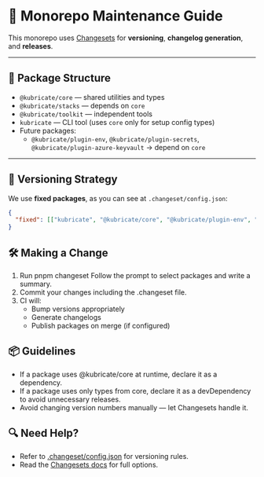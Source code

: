 # 🧠 Monorepo Maintenance Guide

This monorepo uses [Changesets](https://github.com/changesets/changesets) for **versioning**, **changelog generation**, and **releases**.

---

## 🧩 Package Structure

- `@kubricate/core` — shared utilities and types
- `@kubricate/stacks` — depends on `core`
- `@kubricate/toolkit` — independent tools
- `kubricate` — CLI tool (uses `core` only for setup config types)
- Future packages:
  - `@kubricate/plugin-env`, `@kubricate/plugin-secrets`, `@kubricate/plugin-azure-keyvault` → depend on `core`

---

## 🔄 Versioning Strategy

We use **fixed packages**, as you can see at `.changeset/config.json`:

```json
{
  "fixed": [["kubricate", "@kubricate/core", "@kubricate/plugin-env", "@kubricate/stacks", "@kubricate/plugin-kubernetes"]],
}
```

## 🛠 Making a Change
1. Run pnpm changeset
	Follow the prompt to select packages and write a summary.
2. Commit your changes including the .changeset file.
3. CI will:
   - Bump versions appropriately
   - Generate changelogs
   - Publish packages on merge (if configured)

## 📦 Guidelines
 - If a package uses @kubricate/core at runtime, declare it as a dependency.
 - If a package uses only types from core, declare it as a devDependency to avoid unnecessary releases.
 - Avoid changing version numbers manually — let Changesets handle it.

## 🔍 Need Help?
 - Refer to [.changeset/config.json](../.changeset/config.json) for versioning rules.
 - Read the [Changesets docs](https://github.com/changesets/changesets/blob/main/docs/config-file-options.md) for full options.

